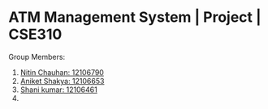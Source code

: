 # ATM Management System | Project | CSE310
Group Members:
1. [Nitin Chauhan: 12106790](https://github.com/Ctnitin)
2. [Aniket Shakya: 12106653](https://github.com/)
3. [Shani kumar: 12106461](https://github.com/shani-kumar)
4. 
